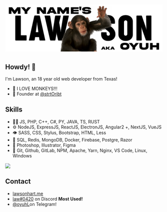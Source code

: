 <h1 align="center">
  <img src="https://raw.githubusercontent.com/oyuh/oyuh/master/Banner.png" alt="Lawson Hart" />
</h1>

## Howdy! 👋
I'm Lawson, an 18 year old web developer from Texas!

- 🐒 I LOVE MONKEYS!!!
- 🧭 Founder at [@strtOribt](https://github.com/strtOrbit)

## Skills
- 👨‍💻 JS, PHP, C++, C#, PY, JAVA, TS, RUST
- ⚙️ NodeJS, ExpressJS, ReactJS, ElectronJS, Angular2 +, NextJS, VueJS
- 👁️ SASS, CSS, Stylus, Bootstrap, HTML, Less
- 💽 SQL, Redis, MongoDB, Docker, Firebase, Postgre, Razor
- 🎨 Photoshop, Illustrator, Figma
- 💾 Git, Github, GitLab, NPM, Apache, Yarn, Nginx, VS Code, Linux, Windows

<a href="https://github.com/anuraghazra/github-readme-stats">
  <img align="center" src="https://github-readme-stats.vercel.app/api?username=oyuh&show_icons=true&theme=prussian" />
</a>

## Contact
- [lawsonhart.me](https://lawsonhart.me)
- [law#0420](https://discordapp.com/users/527167786200465418) on Discord **Most Used!**
- [@oyuhL](https://t.me/oyuhL)on Telegram!
